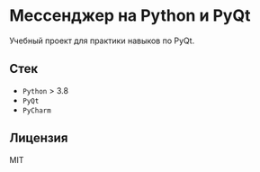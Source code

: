 # Мессенджер на Python и PyQt

Учебный проект для практики навыков по PyQt.

## Стек

* `Python` > 3.8
* `PyQt`
* `PyCharm`

## Лицензия

MIT
